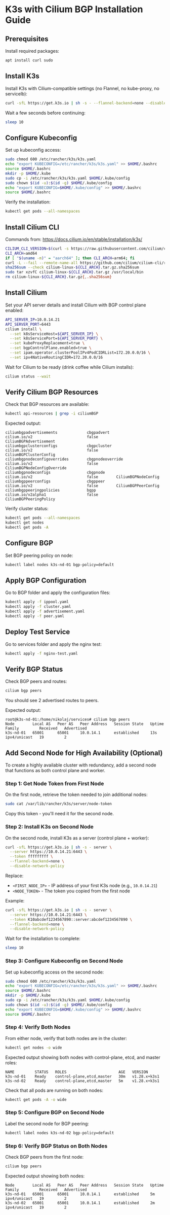 # K3s with Cilium BGP Installation Guide

## Prerequisites

Install required packages:

```bash
apt install curl sudo
```

## Install K3s

Install K3s with Cilium-compatible settings (no Flannel, no kube-proxy, no servicelb):

```bash
curl -sfL https://get.k3s.io | sh -s - --flannel-backend=none --disable-network-policy --cluster-init
```

Wait a few seconds before continuing:

```bash
sleep 10
```

## Configure Kubeconfig

Set up kubeconfig access:

```bash
sudo chmod 600 /etc/rancher/k3s/k3s.yaml
echo "export KUBECONFIG=/etc/rancher/k3s/k3s.yaml" >> $HOME/.bashrc
source $HOME/.bashrc
mkdir -p $HOME/.kube
sudo cp -i /etc/rancher/k3s/k3s.yaml $HOME/.kube/config
sudo chown $(id -u):$(id -g) $HOME/.kube/config
echo "export KUBECONFIG=$HOME/.kube/config" >> $HOME/.bashrc
source $HOME/.bashrc
```

Verify the installation:

```bash
kubectl get pods --all-namespaces
```

## Install Cilium CLI

Commands from: https://docs.cilium.io/en/stable/installation/k3s/

```bash
CILIUM_CLI_VERSION=$(curl -s https://raw.githubusercontent.com/cilium/cilium-cli/main/stable.txt)
CLI_ARCH=amd64
if [ "$(uname -m)" = "aarch64" ]; then CLI_ARCH=arm64; fi
curl -L --fail --remote-name-all https://github.com/cilium/cilium-cli/releases/download/${CILIUM_CLI_VERSION}/cilium-linux-${CLI_ARCH}.tar.gz{,.sha256sum}
sha256sum --check cilium-linux-${CLI_ARCH}.tar.gz.sha256sum
sudo tar xzvfC cilium-linux-${CLI_ARCH}.tar.gz /usr/local/bin
rm cilium-linux-${CLI_ARCH}.tar.gz{,.sha256sum}
```

## Install Cilium

Set your API server details and install Cilium with BGP control plane enabled:

```bash
API_SERVER_IP=10.0.14.21
API_SERVER_PORT=6443
cilium install \
  --set k8sServiceHost=${API_SERVER_IP} \
  --set k8sServicePort=${API_SERVER_PORT} \
  --set kubeProxyReplacement=true \
  --set bgpControlPlane.enabled=true \
  --set ipam.operator.clusterPoolIPv4PodCIDRList=172.20.0.0/16 \
  --set ipv4NativeRoutingCIDR=172.20.0.0/16
```

Wait for Cilium to be ready (drink coffee while Cilium installs):

```bash
cilium status --wait
```

## Verify Cilium BGP Resources

Check that BGP resources are available:

```bash
kubectl api-resources | grep -i ciliumBGP
```

Expected output:

```
ciliumbgpadvertisements             cbgpadvert                          cilium.io/v2                        false        CiliumBGPAdvertisement
ciliumbgpclusterconfigs             cbgpcluster                         cilium.io/v2                        false        CiliumBGPClusterConfig
ciliumbgpnodeconfigoverrides        cbgpnodeoverride                    cilium.io/v2                        false        CiliumBGPNodeConfigOverride
ciliumbgpnodeconfigs                cbgpnode                            cilium.io/v2                        false        CiliumBGPNodeConfig
ciliumbgppeerconfigs                cbgppeer                            cilium.io/v2                        false        CiliumBGPPeerConfig
ciliumbgppeeringpolicies            bgpp                                cilium.io/v2alpha1                  false        CiliumBGPPeeringPolicy
```

Verify cluster status:

```bash
kubectl get pods --all-namespaces
kubectl get nodes
kubectl get pods -A
```

## Configure BGP

Set BGP peering policy on node:

```bash
kubectl label nodes k3s-nd-01 bgp-policy=default
```

## Apply BGP Configuration

Go to BGP folder and apply the configuration files:

```bash
kubectl apply -f ippool.yaml
kubectl apply -f cluster.yaml
kubectl apply -f advertisement.yaml
kubectl apply -f peer.yaml
```

## Deploy Test Service

Go to services folder and apply the nginx test:

```bash
kubectl apply -f nginx-test.yaml
```

## Verify BGP Status

Check BGP peers and routes:

```bash
cilium bgp peers
```

You should see 2 advertised routes to peers.

Expected output:

```
root@k3s-nd-01:/home/nikolaj/services# cilium bgp peers
Node        Local AS   Peer AS   Peer Address   Session State   Uptime   Family         Received   Advertised
k3s-nd-01   65001      65001     10.0.14.1      established     13s      ipv4/unicast   19         2
```

## Add Second Node for High Availability (Optional)

To create a highly available cluster with redundancy, add a second node that functions as both control plane and worker.

### Step 1: Get Node Token from First Node

On the first node, retrieve the token needed to join additional nodes:

```bash
sudo cat /var/lib/rancher/k3s/server/node-token
```

Copy this token - you'll need it for the second node.

### Step 2: Install K3s on Second Node

On the second node, install K3s as a server (control plane + worker):

```bash
curl -sfL https://get.k3s.io | sh -s - server \
  --server https://10.0.14.21:6443 \
  --token fffffffff \
  --flannel-backend=none \
  --disable-network-policy
```

Replace:
- `<FIRST_NODE_IP>` - IP address of your first K3s node (e.g., `10.0.14.21`)
- `<NODE_TOKEN>` - The token you copied from the first node

Example:
```bash
curl -sfL https://get.k3s.io | sh -s - server \
  --server https://10.0.14.21:6443 \
  --token K10abcdef1234567890::server:abcdef1234567890 \
  --flannel-backend=none \
  --disable-network-policy
```

Wait for the installation to complete:

```bash
sleep 10
```

### Step 3: Configure Kubeconfig on Second Node

Set up kubeconfig access on the second node:

```bash
sudo chmod 600 /etc/rancher/k3s/k3s.yaml
echo "export KUBECONFIG=/etc/rancher/k3s/k3s.yaml" >> $HOME/.bashrc
source $HOME/.bashrc
mkdir -p $HOME/.kube
sudo cp -i /etc/rancher/k3s/k3s.yaml $HOME/.kube/config
sudo chown $(id -u):$(id -g) $HOME/.kube/config
echo "export KUBECONFIG=$HOME/.kube/config" >> $HOME/.bashrc
source $HOME/.bashrc
```

### Step 4: Verify Both Nodes

From either node, verify that both nodes are in the cluster:

```bash
kubectl get nodes -o wide
```

Expected output showing both nodes with control-plane, etcd, and master roles:

```
NAME         STATUS   ROLES                       AGE   VERSION
k3s-nd-01    Ready    control-plane,etcd,master   30m   v1.28.x+k3s1
k3s-nd-02    Ready    control-plane,etcd,master   5m    v1.28.x+k3s1
```

Check that all pods are running on both nodes:

```bash
kubectl get pods -A -o wide
```

### Step 5: Configure BGP on Second Node

Label the second node for BGP peering:

```bash
kubectl label nodes k3s-nd-02 bgp-policy=default
```

### Step 6: Verify BGP Status on Both Nodes

Check BGP peers from the first node:

```bash
cilium bgp peers
```

Expected output showing both nodes:

```
Node        Local AS   Peer AS   Peer Address   Session State   Uptime   Family         Received   Advertised
k3s-nd-01   65001      65001     10.0.14.1      established     5m       ipv4/unicast   19         2
k3s-nd-02   65001      65001     10.0.14.1      established     2m       ipv4/unicast   19         2
```